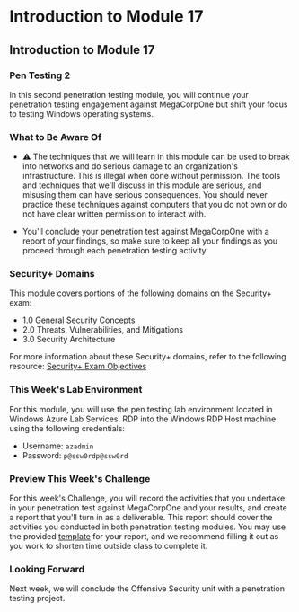 # Introduction to Module 17

## Introduction to Module 17

### Pen Testing 2

In this second penetration testing module, you will continue your penetration testing engagement against MegaCorpOne but shift your focus to testing Windows operating systems.

### What to Be Aware Of

* :warning: The techniques that we will learn in this module can be used to break into networks and do serious damage to an organization's infrastructure. This is illegal when done without permission. The tools and techniques that we'll discuss in this module are serious, and misusing them can have serious consequences. You should never practice these techniques against computers that you do not own or do not have clear written permission to interact with.

* You'll conclude your penetration test against MegaCorpOne with a report of your findings, so make sure to keep all your findings as you proceed through each penetration testing activity.

### Security+ Domains

This module covers portions of the following domains on the Security+ exam:

- 1.0 General Security Concepts 
- 2.0 Threats, Vulnerabilities, and Mitigations
- 3.0 Security Architecture

For more information about these Security+ domains, refer to the following resource: [Security+ Exam Objectives](https://assets.ctfassets.net/82ripq7fjls2/6TYWUym0Nudqa8nGEnegjG/0f9b974d3b1837fe85ab8e6553f4d623/CompTIA-Security-Plus-SY0-701-Exam-Objectives.pdf)


### This Week's Lab Environment

For this module, you will use the pen testing lab environment located in Windows Azure Lab Services. RDP into the Windows RDP Host machine using the following credentials:

  - Username: `azadmin`
  - Password: `p@ssw0rdp@ssw0rd`

### Preview This Week's Challenge

For this week's Challenge, you will record the activities that you undertake in your penetration test against MegaCorpOne and your results, and create a report that you'll turn in as a deliverable. This report should cover the activities you conducted in both penetration testing modules. You may use the provided [template](https://docs.google.com/document/d/1wDIaTVbfBMQyhqnYpsTeAEPFpNj3eTDTnXDg1l8D1x0/edit?usp=sharing) for your report, and we recommend filling it out as you work to shorten time outside class to complete it.

### Looking Forward

Next week, we will conclude the Offensive Security unit with a penetration testing project.